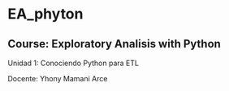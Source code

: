 # EA_phyton
## Course: Exploratory Analisis with Python

Unidad 1: Conociendo Python para ETL

Docente: Yhony Mamani Arce
